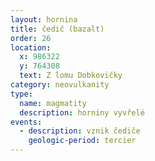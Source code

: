 ```yaml
---
layout: hornina
title: čedič (bazalt)
order: 26
location:
  x: 986322
  y: 764308
  text: Z lomu Dobkovičky
category: neovulkanity
type:
  name: magmatity
  description: horniny vyvřelé
events:
  - description: vznik čediče
    geologic-period: tercier
---
```


